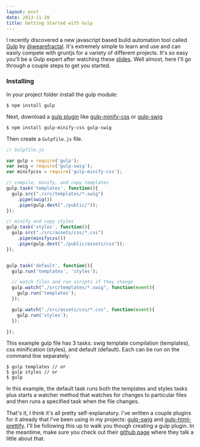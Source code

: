```yaml
---
layout: post
date: 2013-11-20
title: Getting Started with Gulp
---
```


I recently discovered a new javascript based build automation tool called [Gulp](https://github.com/wearefractal/gulp) by [@wearefractal](http://twitter.com/wearefractal). It's extremely simple to learn and use and can easily compete with gruntjs for a variety of different projects. It's so easy you'll be a Gulp expert after watching these [slides](http://slid.es/contra/gulp). Well almost, here I'll go through a couple steps to get you started. 

### Installing

In your project folder install the gulp module:

```
$ npm install gulp
```

Next, download a [gulp plugin](https://npmjs.org/search?q=gulpplugin) like [gulp-minify-css](https://npmjs.org/package/gulp-minify-css) or [gulp-swig](https://npmjs.org/package/gulp-swig)

```
$ npm install gulp-minify-css gulp-swig
```

Then create a ```Gulpfile.js``` file.

```javascript
// Gulpfile.js

var gulp = require('gulp');
var swig = require('gulp-swig');
var minifycss = require('gulp-minify-css');

// compile, minify, and copy templates
gulp.task('templates', function(){
  gulp.src("./src/templates/*.swig")
    .pipe(swig())
    .pipe(gulp.dest("./public/"));
});

// minify and copy styles
gulp.task('styles', function(){
  gulp.src("./src/assets/css/*.css")
    .pipe(minifycss())
    .pipe(gulp.dest("./public/assets/css"));
});


gulp.task('default', function(){
  gulp.run('templates', 'styles');

  // watch files and run scripts if they change
  gulp.watch("./src/templates/*.swig", function(event){
    gulp.run('templates');
  });

  gulp.watch("./src/assets/css/*.css", function(event){
    gulp.run('styles');
  });

});

```

This example gulp file has 3 tasks: swig template compilation (templates), css minification (styles), and default (default). Each can be run on the command line separately:

```
$ gulp templates // or
$ gulp styles // or
$ gulp
```

In this example, the default task runs both the templates and styles tasks plus starts a watcher method that watches for changes to particular files and then runs a specified task when the file changes.

That's it, I think it's all pretty self-explanatory. I've written a couple plugins for it already that I've been using in my projects: [gulp-swig](https://npmjs.org/package/gulp-swig) and [gulp-html-prettify](https://npmjs.org/package/gulp-html-prettify). I'll be following this up to walk you  though creating a gulp plugin. In the meantime, make sure you check out their [github page](https://github.com/wearefractal/gulp) where they talk a little about that.
